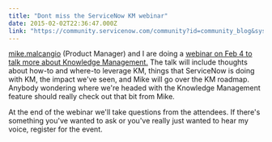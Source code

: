 ```yaml
---
title: "Dont miss the ServiceNow KM webinar"
date: 2015-02-02T22:36:47.000Z
link: "https://community.servicenow.com/community?id=community_blog&sys_id=3c2d26e5dbd0dbc01dcaf3231f96192a"
---
```

<p><a title="mike.malcangio" __default_attr="2016" __jive_macro_name="user" class="jive_macro_user jive_macro" data-objecttype="3" data-orig-content="mike.malcangio" href="/community?id=community_user_profile&user=1b025ae1dbd81fc09c9ffb651f961929">mike.malcangio</a> (Product Manager) and I are doing a <a title="fo.servicenow.com/LP=3282" href="http://info.servicenow.com/LP=3282">webinar on Feb 4 to talk more about Knowledge Management.</a> The talk will include thoughts about how-to and where-to leverage KM, things that ServiceNow is doing with KM, the impact we've seen, and Mike will go over the KM roadmap. Anybody wondering where we're headed with the Knowledge Management feature should really check out that bit from Mike.</p><p></p><p>At the end of the webinar we'll take questions from the attendees. If there's something you've wanted to ask or you've really just wanted to hear my voice, register for the event.</p>